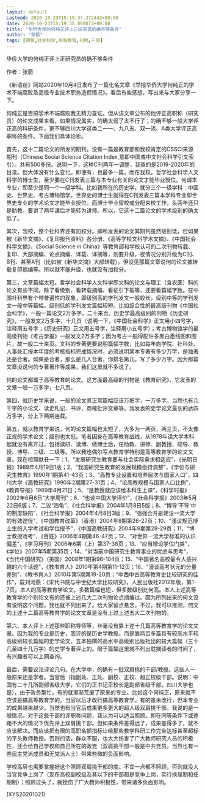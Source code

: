 ```yaml
---
layout: default
Lastmod: 2020-10-23T15:19:37.372443+00:00
date: 2020-10-23T15:19:35.060073+00:00
title: "华侨大学的何纯正评上正研究员的确不够条件"
author: "张箭"
tags: [期第,社会科学,高等教育,刊物,干部]
---
```


华侨大学的何纯正评上正研究员的确不够条件

作者：张箭

《新语丝》网站2020年10月4日发布了一篇化名文章《举报华侨大学何纯正的学术不端腐败及高级专业技术职务造假情况》。看后有些感想，写出来与大家分享一下。

何纯正是否搞学术不端腐败我无精力查证。但从该文章公布的他评正高职称（研究员）的论文成果来看，如果情况属实，的确太弱了太不行了；的确不够一般大学评正高的科研条件，更不够四川大学这类二一一、九八五、双一流、A类大学评正高职称的条件。下面我们具体论析。

首先，这十二篇论文的所发的期刊，没有一篇是教育部和我校肯定的CSSCI来源期刊（Chinese Social Science Citation Index,意即中国或中文社会科学引文索引）。共有500多份。说明一下，这种C刊两年一调整，我查的是2019-2020年的目录。但大体没有什么变化。即便有，也最多一篇。而在我校，哲学社会科学人文科学的博士生，至少要在C刊发表三篇与本专业有关的论文才能毕业授位。何谓本专业，即至少是同一个一级学科。比如我所在的历史学，就分三个一级学科：中国史、世界史、考古博物馆学。世界史的博士生就得在C刊发表三篇本学科专业即世界史专业的学术论文才能毕业授位。而博士毕业留校或分配来校工作，头两年还只是助教。要讲了两年课后才能转为讲师。所以，它这十二篇论文的学术级别的确太低了。

其次，我校，整个社科界还有加权分。即所发表的论文其期刊虽然级别低，但如果被《新华文摘》、《复印报刊资料》各分册、《高等学校文科学术文摘》、《中国社会科学文摘》、《Social Science in China》等教育部和学校认可的二次刊物转载、复印、大部摘编、论点摘编、译载、译摘等，则要升级，视情况分别升级为C刊、B刊、甚至A刊（比如被《新华文摘》大部转载）。但没见那篇文章说何的论文被转载复印摘编等。所以就不能升级，也就没有加权分。

第三，文章篇幅太短。哲学社会科学人文科学即文科的论文与理工（含农医）科的论文有些不同，除了看级别、看转载摘编、看征引下载等，还要看篇幅字数。在中国社科界有个带普遍性的现象，即级别高的学刊发文一般较长，级别中等的学刊发文一般中等篇幅，级别低的学刊发文篇幅较短。比如综合性的最高级刊物《中国社会科学》，一般一篇论文2万多字，二十来页。历史学最高级别的刊物《历史研究》，一般发文2万多字，十几页（说明一下，《中国社会科学》正文用小四号字，注释用五号字；《历史研究》正文用五号字，注释用小五号字）；考古博物馆学的最高级刊物《考古学报》一般发文2万多字；因为考古一般得配许多黑白墨线图和图片，故一般二十来页。文科的专著更要说明篇幅字数，比如每年向学院、社科处、人事处汇报本年度的考核指标完成情况时，必须说明某本专著有多少万字，是独著还是合著。如果是合著，那么是几人合著，你排名第几，写了多少万字。因为那篇文章没说何的专著著作等成果，我们这里就不多说了。

何的论文都属于高等教育的论文。这方面最高级的刊物是《教育研究》，它发表的文章一般一万多字，七八页。

第四，就历史学来说，一般的论文其正常篇幅应该万把字，一万多字。当然也有几千字的小论文、读史札记、书评、商榷批评文章等。我发表的史学论文最长的达四万多字，分上下两期连载。

第五，就以教育学来说，何的论文篇幅也太短了，大多为一两页，两三页，不太像正规的学术论文；级别也太低。笔者因身在高等教育战线，从1978年读大学本科起就没有离开过，包括读研、读博、做博士后，任助教、讲师、副教授、硕导、教授、博导、三级、二级等。所以我也偶尔写点教育学特别是高等教育学的论文文章。现在梳理献丑一下：1、“发展研究生教育要与社会实际需求相适应”，《光明日报》1989年4月19日1版；2、“我国研究生教育的发展规模亟待调整”，《学位与研究生教育》1990年1期第41-43页；3、“高教专业设置和培养层次与国家人口”，四川大学《高教研究》1990年2期第27-31页；4、“论高教规模与国家人口比例”，《教育导报》1989年4月21日；5、“是教授就应该给本科生上课”，《科学时报》2002年6月6日“大学周刊”；6、“也谈中国大学评价”，《社会科学报》2003年5月22日6版；7、二议“海龟”，《社会科学报》2004年1月8日5版；8、“博导‘不导’中的制度缺陷”，《社会科学报》2004年4月8日3版；9、“强强合并是建设一流大学的有效途径”，《中国教育改革》（香港）2004年8期第26-27页；10、“浅议规范博士生的入学考试和学位授予”，《中国高教研究》2004年9期第28-29页；11、“博士教授戏考”，《百姓》2006年4期第46-47页；12、“对世界一流大学标准的认识偏差”，《学习月刊》2006年6期（上）第37-38页；13、“应当增设学位门类”，《学位》2007年5期第35页；14、“对当前中国研究生教育事业的忧虑与思考”，《当代中国研究》（美国）2008年1期第96-104页；15、“中国著名高校最令人感兴趣的六个话题”，《教书育人》2010年第4期第11-12页；16、“漫谈高考状元的分量差别”，《教书育人》2010年第5期第19-20页；“中西中古高等教育史比较研究的佳作”，载刘河燕：《宋代书院与中世纪大学比较研究》，人民出版社2012年版，第1-7页。本人的高等教育学论文，多数篇幅也短，但多数级别比何高。本人上述高等教育学的个别论文有的还被上述几大二次刊物论点摘编过。因为所列出来的何文没有说明这个问题，我也就不列出来了。给大家留点悬念。不过，我可以推测，何文的上述十二篇高等教育学的论文文章是没有上过上述五大二次刊物的。

第六、本人评上上述那些职称导师等，丝毫没有靠上述十几篇高等教育学的论文文章。因为我的专业是历史，我评的是历史学教授。而是靠两百多篇具有较高水平较高级别较长篇幅的史学论文，五本独撰的高水平高级别出版社出的较大篇幅（三十几至四十几万字）的史学专著评上的。限于篇幅这里就不列出耽搁读者的时间了，有兴趣者可以上网查询。

最后，需要议论评论几句。在大学中，的确有一批双肩挑的干部/教授。这些人一般原来还是学者。当官后（指副处、正处、副校、正校、超正校级干部。说明：中国有二十几所副部省级大学，它们的正书记正校长是副部省级干部。四川大学也是），由于政务繁忙，有的就渐渐荒废了原来的专业。比如这个何纯正，原来就不应该是搞高等教育学的。当官以后才改行搞高等教育学。有的虽未改行，但本专业的成果越来越少。当然也有当官后成果更多更大的超人级双肩挑干部。我说的是一般情况。对于这些干部的评职称问题，我认为可以适当照顾。即在同等条件下或差距不大的情况下优先评上双肩挑干部。但如果条件差得远了，成果差得多了，就不应该解决。而应该把有限的高职名额指标让给那些教学科研工作完全达标甚至超标的平头教师教授。否则的话，群众不服，也大大伤害了广大教师研究人员的积极性，还会给自己学校和自己所在的政党（双肩挑干部一般是中共党员，当然也有一些民主党派成员和无党派人士）带来些微的负面影响。

学校高层也需要掌握好这个照顾双肩挑干部的度。不宜一点都不照顾，否则就没人当官竞争上岗了（现在高校副校级及其以下的干部都是竞争上岗，实行换届制和任期制）；照顾过头了，就挫伤了广大教师积极性，带来诸多负面影响。

(XYS20201021)

